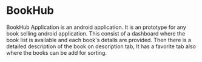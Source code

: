 # BookHub
BookHub Application is an android application. It is an prototype for any book selling android application. This consist of a dashboard where the book list is available and each book's details are provided. Then there is a detailed description of the book on description tab, It has a favorite tab also where the books can be add for sorting. 
